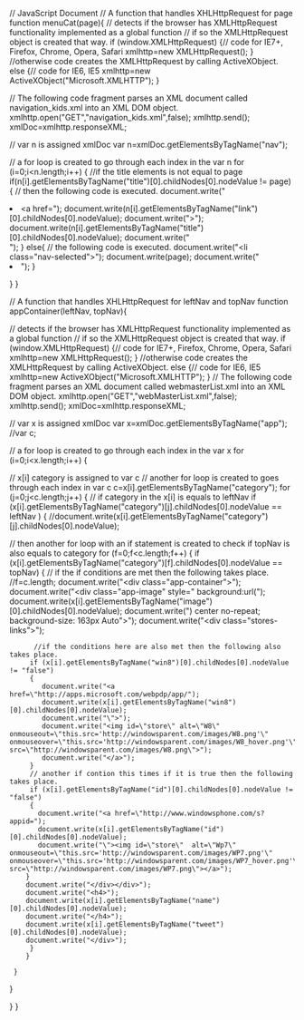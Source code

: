 // JavaScript Document
// A function that handles XHLHttpRequest for page
function menuCat(page){
// detects if the browser has XMLHttpRequest functionality implemented as a global function
// if so the XMLHttpRequest object is created that way.
if (window.XMLHttpRequest)
  {// code for IE7+, Firefox, Chrome, Opera, Safari
  xmlhttp=new XMLHttpRequest();
}
//otherwise code creates the XMLHttpRequest by calling ActiveXObject.
else
  {// code for IE6, IE5
  xmlhttp=new ActiveXObject("Microsoft.XMLHTTP");
  }

// The following code fragment parses an XML document called navigation_kids.xml into an XML DOM object.
xmlhttp.open("GET","navigation_kids.xml",false);
xmlhttp.send();
xmlDoc=xmlhttp.responseXML;

// var n is assigned xmlDoc
var n=xmlDoc.getElementsByTagName("nav");

// a for loop is created to go through each index in the var n
for (i=0;i<n.length;i++)
  {
    //if the title elements is not equal to page
    if(n[i].getElementsByTagName("title")[0].childNodes[0].nodeValue != page)
	{
    // then the following code is executed.
    document.write("<li><a href=");
    document.write(n[i].getElementsByTagName("link")[0].childNodes[0].nodeValue);
	  document.write(">");
	  document.write(n[i].getElementsByTagName("title")[0].childNodes[0].nodeValue);
	  document.write("</a></li>");
	}
	else{
    // the following code is executed.
		    document.write("<li class=\"nav-selected\">");
			  document.write(page);
			  document.write("<li>");
	}

  }
}

// A function that handles XHLHttpRequest for leftNav and topNav
function appContainer(leftNav, topNav){

// detects if the browser has XMLHttpRequest functionality implemented as a global function
// if so the XMLHttpRequest object is created that way.
if (window.XMLHttpRequest)
  {// code for IE7+, Firefox, Chrome, Opera, Safari
  xmlhttp=new XMLHttpRequest();
}
//otherwise code creates the XMLHttpRequest by calling ActiveXObject.
else
  {// code for IE6, IE5
  xmlhttp=new ActiveXObject("Microsoft.XMLHTTP");
  }
  // The following code fragment parses an XML document called webmasterList.xml into an XML DOM object.
xmlhttp.open("GET","webMasterList.xml",false);
xmlhttp.send();
xmlDoc=xmlhttp.responseXML;

// var x is assigned xmlDoc
var x=xmlDoc.getElementsByTagName("app");
//var c;

// a for loop is created to go through each index in the var x
for (i=0;i<x.length;i++)
  {

  // x[i] category is assigned to var c
  // another for loop is created to goes through each index in var c
  c=x[i].getElementsByTagName("category");
   for (j=0;j<c.length;j++)
  {
    // if category in the x[i] is equals to leftNav
    if (x[i].getElementsByTagName("category")[j].childNodes[0].nodeValue == leftNav )
   { //document.write(x[i].getElementsByTagName("category")[j].childNodes[0].nodeValue);

   // then another for loop with an if statement is created to check if topNav is also equals to category
	 for (f=0;f<c.length;f++)
  	 {
	     if (x[i].getElementsByTagName("category")[f].childNodes[0].nodeValue == topNav)
         {
            // if the if conditions are met then the following takes place.
		 	 //f=c.length;
             document.write("<div class=\"app-container\">");
             document.write("<div class=\"app-image\" style=\" background:url(");
             document.write(x[i].getElementsByTagName("image")[0].childNodes[0].nodeValue);
             document.write(")  center no-repeat; background-size: 163px Auto\">");
             document.write("<div class=\"stores-links\">");

          //if the conditions here are also met then the following also takes place.
         if (x[i].getElementsByTagName("win8")[0].childNodes[0].nodeValue != "false")
         {
      		document.write("<a href=\"http://apps.microsoft.com/webpdp/app/");
      		document.write(x[i].getElementsByTagName("win8")[0].childNodes[0].nodeValue);
      		document.write("\">");
      		document.write("<img id=\"store\" alt=\"W8\" onmouseout=\"this.src='http://windowsparent.com/images/W8.png'\"  onmouseover=\"this.src='http://windowsparent.com/images/W8_hover.png'\" src=\"http://windowsparent.com/images/W8.png\">");
      		document.write("</a>");
         }
         // another if contion this times if it is true then the following takes place.
	     if (x[i].getElementsByTagName("id")[0].childNodes[0].nodeValue != "false")
         {
           document.write("<a href=\"http://www.windowsphone.com/s?appid=");
           document.write(x[i].getElementsByTagName("id")[0].childNodes[0].nodeValue);
           document.write("\"><img id=\"store\"  alt=\"Wp7\" onmouseout=\"this.src='http://windowsparent.com/images/WP7.png'\"  onmouseover=\"this.src='http://windowsparent.com/images/WP7_hover.png'\" src=\"http://windowsparent.com/images/WP7.png\"></a>");
	    }
	    document.write("</div></div>");
        document.write("<h4>");
        document.write(x[i].getElementsByTagName("name")[0].childNodes[0].nodeValue);
        document.write("</h4>");
        document.write(x[i].getElementsByTagName("tweet")[0].childNodes[0].nodeValue);
        document.write("</div>");
		 }
        }

     }


 }

  }
}

